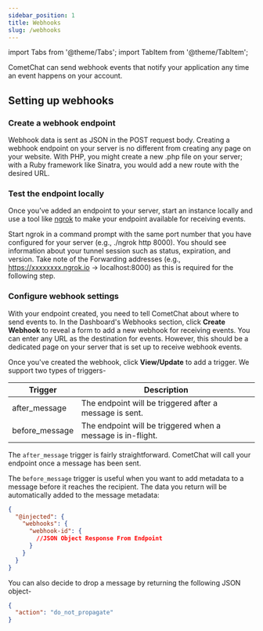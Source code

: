 ```yaml
---
sidebar_position: 1
title: Webhooks
slug: /webhooks
---
```


import Tabs from '@theme/Tabs';
import TabItem from '@theme/TabItem';

CometChat can send webhook events that notify your application any time an event happens on your account.


## Setting up webhooks



### Create a webhook endpoint

Webhook data is sent as JSON in the POST request body. Creating a webhook endpoint on your server is no different from creating any page on your website. With PHP, you might create a new .php file on your server; with a Ruby framework like Sinatra, you would add a new route with the desired URL.


### Test the endpoint locally

Once you’ve added an endpoint to your server, start an instance locally and use a tool like [ngrok](https://ngrok.com) to make your endpoint available for receiving events.

Start ngrok in a command prompt with the same port number that you have configured for your server (e.g., ./ngrok http 8000). You should see information about your tunnel session such as status, expiration, and version. Take note of the Forwarding addresses (e.g., https://xxxxxxxx.ngrok.io -> localhost:8000) as this is required for the following step.



### Configure webhook settings

With your endpoint created, you need to tell CometChat about where to send events to. In the Dashboard's Webhooks section, click **Create Webhook** to reveal a form to add a new webhook for receiving events. You can enter any URL as the destination for events. However, this should be a dedicated page on your server that is set up to receive webhook events.

Once you've created the webhook, click **View/Update** to add a trigger. We support two types of triggers-



| Trigger        | Description                                                 |
| -------------- | ----------------------------------------------------------- |
| after_message  | The endpoint will be triggered after a message is sent.     |
| before_message | The endpoint will be triggered when a message is in-flight. |


The `after_message` trigger is fairly straightforward. CometChat will call your endpoint once a message has been sent.

The `before_message` trigger is useful when you want to add metadata to a message before it reaches the recipient. The data you return will be automatically added to the message metadata:

<Tabs>
<TabItem value="JSON" label="JSON">

```json
{
  "@injected": {
    "webhooks": {
      "webhook-id": {
        //JSON Object Response From Endpoint
      }
    }
  }
}
```
</TabItem>
</Tabs>




You can also decide to drop a message by returning the following JSON object-

<Tabs>
<TabItem value="JSON" label="JSON">

```json
{
  "action": "do_not_propagate"
}
```
</TabItem>
</Tabs>



